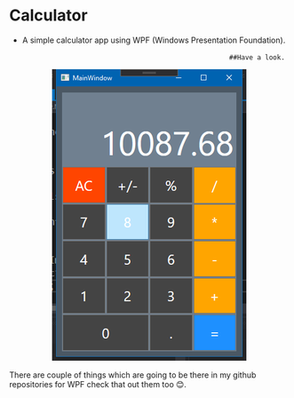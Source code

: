 # Calculator
- A simple calculator app using WPF (Windows Presentation Foundation).

                                                          ##Have a look.
<p align="center">
  <img src="https://raw.githubusercontent.com/Psp29onetwo/Calculator/master/calc.png" width="350" title="hover text">
</p>
<p>
  There are couple of things which are going to be there in my github repositories for WPF check that out them too 😊.
 </p>
